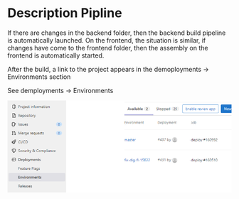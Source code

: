 # Description Pipline

If there are changes in the backend folder, then the backend build pipeline is automatically launched. On the frontend, the situation is similar, if changes have come to the frontend folder, then the assembly on the frontend is automatically started.


After the build, a link to the project appears in the demoployments -> Environments section


See demployments -> Environments

![](./image/Gitlab_env.png)

